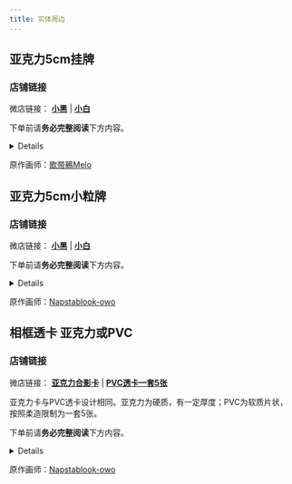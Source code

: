 ```yaml
---
title: 实体周边
---
```


## 亚克力5cm挂牌

### 店铺链接
微店链接： [**小黑**](https://weidian.com/item.html?itemID=7226638619) | [**小白**](https://weidian.com/item.html?itemID=7227598876)

下单前请**务必完整阅读**下方内容。

<details>

我们使用了柔造周边定制平台，您在微店下订单后将自动由柔造为您发货。  
柔造的预计制作+发货时间可能于7-14日不等(无法批量制作余量发货，仅能按单制作发货)。  
因此，**您若发现有长时间未更新状态(如15日后仍未发货)等情况，或有疑问，请通过B站私信或其他途径,如 [QQ频道、群](https://www.zeroasso.top/docs/main#%E5%8A%A0%E5%85%A5%E5%91%A8%E8%BE%B9%E7%A4%BE%E5%8C%BA%E6%88%96%E5%8A%A0%E5%85%A5%E9%9B%B6%E5%8D%8F%E4%BC%9A) 联系我们！**

我们**不将**售卖周边视为零协会的**支持和收入**渠道。我们的周边定价贴近柔造的**发货预估成本价**。

希望这份周边能让您**感到开心**！

若您想要支持我们，还请优先考虑[ 爱发电 ](https://afdian.net/a/Limbus_zero)平台。我们也为在爱发电支持我们的小伙伴们准备了[ 数字可下载内容 ](https://www.zeroasso.top/docs/community/patron)。

若图片加载较慢，您可选择查看[ 以下信息的BiliBili原帖 ](https://www.bilibili.com/read/cv26639368/)。

![image](/img/page/merch/acrylic/1.png)

**镭射效果 GIF 实拍**

![image](/img/page/merch/acrylic/sunlightGif.gif)

**预览图**

![image](/img/page/merch/acrylic/demo.png)

**实拍图（镭射效果请参考GIF）**

![image](/img/page/merch/acrylic/realShot.png)

![image](/img/page/merch/acrylic/2.png)
</details>

原作画师：[歌带鵐Melo](https://space.bilibili.com/1491249425)

## 亚克力5cm小粒牌

### 店铺链接
微店链接： [**小黑**](https://weidian.com/item.html?itemID=7226628689) | [**小白**](https://weidian.com/item.html?itemID=7227704540)

下单前请**务必完整阅读**下方内容。

<details>

我们使用了柔造周边定制平台，您在微店下订单后将自动由柔造为您发货。  
柔造的预计制作+发货时间可能于7-14日不等(无法批量制作余量发货，仅能按单制作发货)。  
因此，**您若发现有长时间未更新状态(如15日后仍未发货)等情况，或有疑问，请通过B站私信或其他途径,如 [QQ频道、群](https://www.zeroasso.top/docs/main#%E5%8A%A0%E5%85%A5%E5%91%A8%E8%BE%B9%E7%A4%BE%E5%8C%BA%E6%88%96%E5%8A%A0%E5%85%A5%E9%9B%B6%E5%8D%8F%E4%BC%9A) 联系我们！**

我们**不将**售卖周边视为零协会的**支持和收入**渠道。我们的周边定价贴近柔造的**发货预估成本价**。

**预览图**

![image](/img/page/merch/acrylicStand/B.jpg)

![image](/img/page/merch/acrylicStand/W.jpg)
</details>

原作画师：[Napstablook-owo](https://space.bilibili.com/266708018)

## 相框透卡 亚克力或PVC

### 店铺链接
微店链接： [**亚克力合影卡**](https://weidian.com/item.html?itemID=7227898306) | [**PVC透卡一套5张**](https://weidian.com/item.html?itemID=7227898304)

亚克力卡与PVC透卡设计相同。亚克力为硬质，有一定厚度；PVC为软质片状，按照柔造限制为一套5张。

下单前请**务必完整阅读**下方内容。

<details>

我们使用了柔造周边定制平台，您在微店下订单后将自动由柔造为您发货。  
柔造的预计制作+发货时间可能于7-14日不等(无法批量制作余量发货，仅能按单制作发货)。  
因此，**您若发现有长时间未更新状态(如15日后仍未发货)等情况，或有疑问，请通过B站私信或其他途径,如 [QQ频道、群](https://www.zeroasso.top/docs/main#%E5%8A%A0%E5%85%A5%E5%91%A8%E8%BE%B9%E7%A4%BE%E5%8C%BA%E6%88%96%E5%8A%A0%E5%85%A5%E9%9B%B6%E5%8D%8F%E4%BC%9A) 联系我们！**

我们**不将**售卖周边视为零协会的**支持和收入**渠道。我们的周边定价贴近柔造的**发货预估成本价**。

**亚克力合影卡预览图**

![image](/img/page/merch/card/acrylic.jpg)

**PVC透卡预览图**

![image](/img/page/merch/card/pvc.jpg)
</details>

原作画师：[Napstablook-owo](https://space.bilibili.com/266708018)